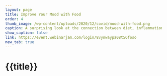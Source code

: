 ```yaml
---
layout: page
title: Improve Your Mood with Food
order: 4
thumb_image: /wp-content/uploads/2020/12/covid/mood-with-food.png
caption: A surprising look at the connection between diet, inflammation and depression
show_caption: false
link: https://event.webinarjam.com/login/8vynwaypa08t56foso
new_tab: true
---
```


# {{title}}